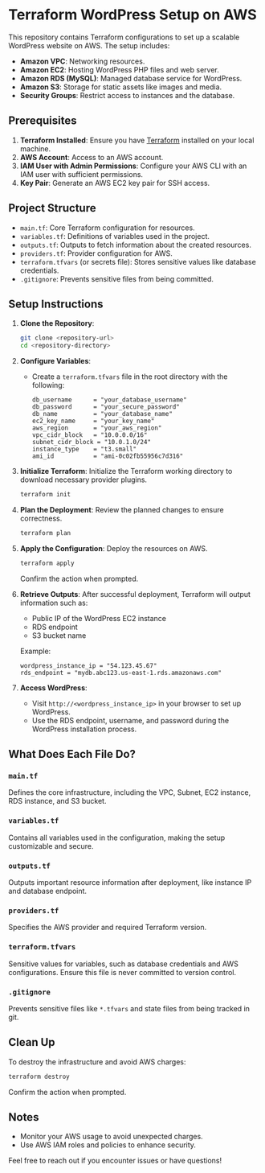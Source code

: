 # Terraform WordPress Setup on AWS

This repository contains Terraform configurations to set up a scalable WordPress website on AWS. The setup includes:

- **Amazon VPC**: Networking resources.
- **Amazon EC2**: Hosting WordPress PHP files and web server.
- **Amazon RDS (MySQL)**: Managed database service for WordPress.
- **Amazon S3**: Storage for static assets like images and media.
- **Security Groups**: Restrict access to instances and the database.

## Prerequisites

1. **Terraform Installed**: Ensure you have [Terraform](https://www.terraform.io/downloads.html) installed on your local machine.
2. **AWS Account**: Access to an AWS account.
3. **IAM User with Admin Permissions**: Configure your AWS CLI with an IAM user with sufficient permissions.
4. **Key Pair**: Generate an AWS EC2 key pair for SSH access.

## Project Structure

- `main.tf`: Core Terraform configuration for resources.
- `variables.tf`: Definitions of variables used in the project.
- `outputs.tf`: Outputs to fetch information about the created resources.
- `providers.tf`: Provider configuration for AWS.
- `terraform.tfvars` (or secrets file): Stores sensitive values like database credentials.
- `.gitignore`: Prevents sensitive files from being committed.

## Setup Instructions

1. **Clone the Repository**:
   ```bash
   git clone <repository-url>
   cd <repository-directory>
   ```

2. **Configure Variables**:
   - Create a `terraform.tfvars` file in the root directory with the following:
     ```hcl
     db_username      = "your_database_username"
     db_password      = "your_secure_password"
     db_name          = "your_database_name"
     ec2_key_name     = "your_key_name"
     aws_region       = "your_aws_region"
     vpc_cidr_block   = "10.0.0.0/16"
     subnet_cidr_block = "10.0.1.0/24"
     instance_type    = "t3.small"
     ami_id           = "ami-0c02fb55956c7d316"
     ```

3. **Initialize Terraform**:
   Initialize the Terraform working directory to download necessary provider plugins.
   ```bash
   terraform init
   ```

4. **Plan the Deployment**:
   Review the planned changes to ensure correctness.
   ```bash
   terraform plan
   ```

5. **Apply the Configuration**:
   Deploy the resources on AWS.
   ```bash
   terraform apply
   ```
   Confirm the action when prompted.

6. **Retrieve Outputs**:
   After successful deployment, Terraform will output information such as:
   - Public IP of the WordPress EC2 instance
   - RDS endpoint
   - S3 bucket name

   Example:
   ```
   wordpress_instance_ip = "54.123.45.67"
   rds_endpoint = "mydb.abc123.us-east-1.rds.amazonaws.com"
   ```

7. **Access WordPress**:
   - Visit `http://<wordpress_instance_ip>` in your browser to set up WordPress.
   - Use the RDS endpoint, username, and password during the WordPress installation process.

## What Does Each File Do?

### `main.tf`
Defines the core infrastructure, including the VPC, Subnet, EC2 instance, RDS instance, and S3 bucket.

### `variables.tf`
Contains all variables used in the configuration, making the setup customizable and secure.

### `outputs.tf`
Outputs important resource information after deployment, like instance IP and database endpoint.

### `providers.tf`
Specifies the AWS provider and required Terraform version.

### `terraform.tfvars`
Sensitive values for variables, such as database credentials and AWS configurations. Ensure this file is never committed to version control.

### `.gitignore`
Prevents sensitive files like `*.tfvars` and state files from being tracked in git.

## Clean Up
To destroy the infrastructure and avoid AWS charges:
```bash
terraform destroy
```
Confirm the action when prompted.

## Notes
- Monitor your AWS usage to avoid unexpected charges.
- Use AWS IAM roles and policies to enhance security.

Feel free to reach out if you encounter issues or have questions!
